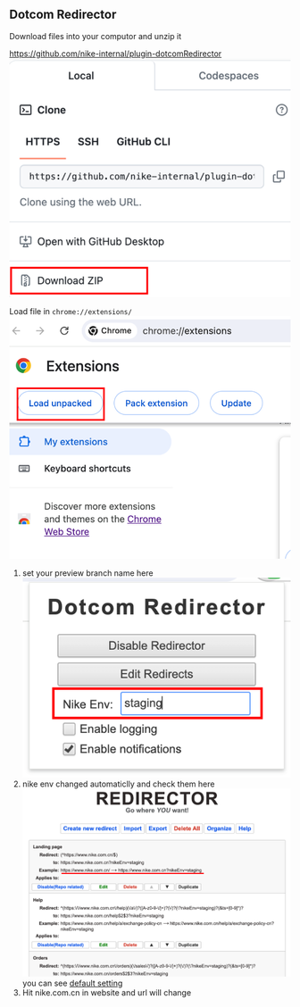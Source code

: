 ## Dotcom Redirector

Download files into your computor and unzip it

https://github.com/nike-internal/plugin-dotcomRedirector
![alt text](readme/image-2.png)

Load file in `chrome://extensions/`
![alt text](readme/image-3.png)


 1. set your preview branch name here
 ![alt text](readme/image.png)
 2. nike env changed automaticlly and check them here
 ![alt text](readme/image-1.png)
     you can see [default setting](<default setting.json>)
 3. Hit nike.com.cn in website and url will change